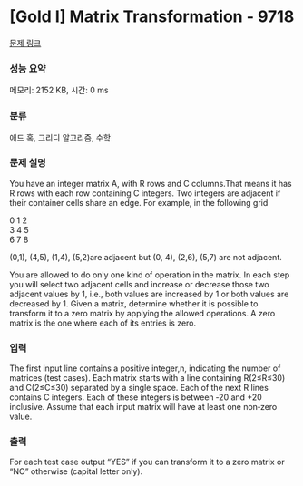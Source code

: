 # [Gold I] Matrix Transformation - 9718 

[문제 링크](https://www.acmicpc.net/problem/9718) 

### 성능 요약

메모리: 2152 KB, 시간: 0 ms

### 분류

애드 혹, 그리디 알고리즘, 수학

### 문제 설명

<p>You have an integer matrix A, with R rows and C columns.That means it has R rows with each row containing C integers. Two integers are adjacent if their container cells share an edge. For example, in the following grid </p>

<p>0 1 2<br>
3 4 5<br>
6 7 8</p>

<p>(0,1), (4,5), (1,4), (5,2)are adjacent but (0, 4), (2,6), (5,7) are not adjacent.</p>

<p>You are allowed to do only one kind of operation in the matrix. In each step you will select two adjacent cells and increase or decrease those two adjacent values by 1, i.e., both values are increased by 1 or both values are decreased by 1.  Given a matrix, determine whether it is possible to transform it to a zero matrix by applying the allowed operations. A zero matrix is the one where each of its entries is zero.  </p>

### 입력 

 <p>The first input line contains a positive integer,n, indicating the number of matrices (test cases). Each matrix starts with a line containing R(2≤R≤30) and C(2≤C≤30) separated by a single space. Each of the next R lines contains C integers. Each of these integers is between ‐20 and +20 inclusive.  Assume that each input matrix will have at least one non‐zero value.</p>

### 출력 

 <p>For each test case output “YES” if you can transform it to a zero matrix or “NO” otherwise (capital letter only).</p>

